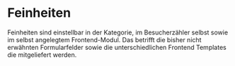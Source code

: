 # Feinheiten

Feinheiten sind einstellbar in der Kategorie, im Besucherzähler selbst sowie im 
selbst angelegtem Frontend-Modul. Das betrifft die bisher nicht erwähnten 
Formularfelder sowie die unterschiedlichen Frontend Templates die mitgeliefert werden.
